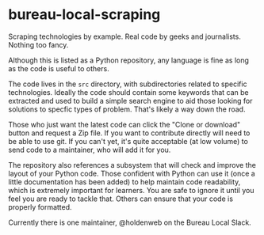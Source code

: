 # bureau-local-scraping
Scraping technologies by example. Real code by geeks and journalists. Nothing too fancy.

Although this is listed as a Python repository, any language is fine as long as the
code is useful to others.

The code lives in the `src` directory, with subdirectories related to specific technologies.
Ideally the code should contain some keywords that can be extracted and used to build a simple
search engine to aid those looking for solutions to specfic types of problem. That's
likely a way down the road.

Those who just want the latest code can click the "Clone or download" button and request a
Zip file. If you want to contribute directly will need to be able to use git. If you
can't yet, it's quite acceptable (at low volume) to send code to a maintainer, who will add
it for you.

The repository also references a subsystem that will check and improve the layout of your
Python code. Those confident with Python can use it (once a little documentation has been
added) to help maintain code readability, which is extremely important for learners.
You are safe to ignore it until you feel you are ready to tackle that. Others can ensure
that your code is properly formatted.

Currently there is one maintainer, @holdenweb on the Bureau Local Slack.
